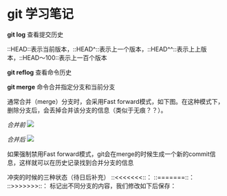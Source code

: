 # git 学习笔记
**git log** 查看提交历史

::HEAD::表示当前版本，::HEAD^::表示上一个版本，::HEAD^^::表示上上版本，::HEAD～100::表示上一百个版本

**git reflog**  查看命令历史

**git merge** 命令合并指定分支和当前分支

通常合并（merge）分支时，会采用Fast forward模式，如下图。在这种模式下，删除分支后，会丢掉合并该分支的信息（类似于无痕？？）。

_合并前_
![](&&&SFLOCALFILEPATH&&&Screenshot%202020-12-03%20at%203.22.06%20PM.png)

_合并后_
![](&&&SFLOCALFILEPATH&&&Screenshot%202020-12-03%20at%203.23.06%20PM.png)

如果强制禁用Fast forward模式，git会在merge的时候生成一个新的commit信息，这样就可以在历史记录找到合并分支的信息



冲突的时候的三种状态（待日后补充）
::<<<<<<<::：
::=======::：
::>>>>>>>::：
标记出不同分支的内容，我们修改如下后保存：

